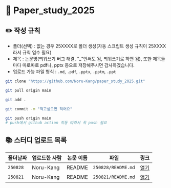 # 📃 Paper_study_2025
## ✏️ 작성 규칙
* 폴더(선택) : 없는 경우 25XXXX로 폴더 생성(자동 스크립트 생성 규칙이 25XXXX라서 규칙 엄수 필요)
* 제목 : 논문명(띄워쓰기 버그 해결, "_"안써도 됨, 띄워쓰기로 하면 됨), 또한 제목들마다 따로따로 pdf나, pptx 등으로 저장해주시면 감사하겠습니다.
* 업로드 가능 파일 형식 : `.md`, `.pdf`, `.pptx`, `.pptm`, `.ppt`

```bash
git clone "https://github.com/Noru-Kang/paper_study_2025.git"

git pull origin main

git add .

git commit -m "적고싶으면 적어요"

git push origin main
# push에서 github action 작동 따라서 꼭 push 필요
```

<!--AUTO-SECTION:BEGIN-->
## 📚 스터디 업로드 목록

| 폴더날짜 | 업로드한 사람 | 논문 이름 | 파일 | 링크 |
|---|---|---|---|---|
| `250828` | Noru-Kang | README | `250828/README.md` | [열기](https://github.com/Noru-Kang/paper_study_2025/blob/main/250828/README.md) |
| `250821` | Noru-Kang | README | `250821/README.md` | [열기](https://github.com/Noru-Kang/paper_study_2025/blob/main/250821/README.md) |

<!--AUTO-SECTION:END-->
